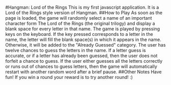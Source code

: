 #Hangman: Lord of the Rings
This is my first javascript application. It is a Lord of the Rings style 
version of Hangman.
##How to Play
As soon as the page is loaded, the game will randomly select a name of 
an important character form The Lord of the Rings (the original trilogy) 
and display a blank space for every letter in that name. The game is 
played by pressing keys on the keyboard. If the key pressed corresponds 
to a letter in the name, the letter will fill the blank space(s) in which it 
appears in the name. Otherwise, it will be added to the "Already Guessed" 
category. The user has twelve chances to guess the letters in the name. 
If a letter guess is accurate, or if a letter has already been guessed, 
then the user does not forfeit a chance to guess. If the user either 
guesses all the letters correctly or runs out of chances to guess letters, 
then the game will automatically restart with another random word after 
a brief pause. 
##Other Notes
Have fun! If you win a round your reward is to try another round! :)
